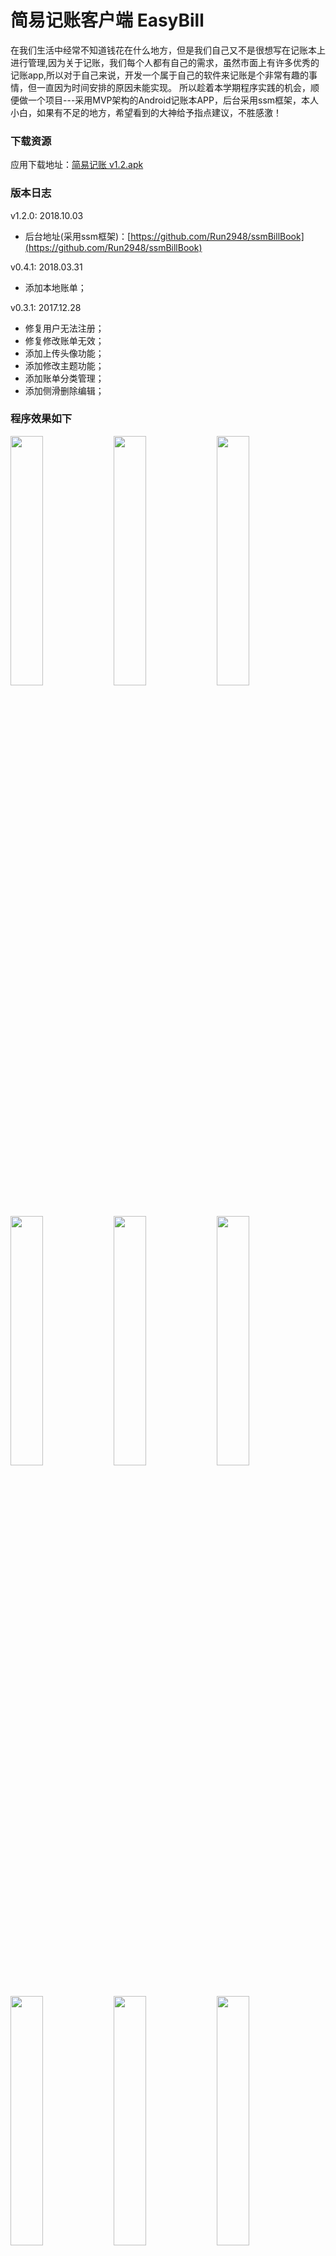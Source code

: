 # 简易记账客户端 EasyBill

在我们生活中经常不知道钱花在什么地方，但是我们自己又不是很想写在记账本上进行管理,因为关于记账，我们每个人都有自己的需求，虽然市面上有许多优秀的记账app,所以对于自己来说，开发一个属于自己的软件来记账是个非常有趣的事情，但一直因为时间安排的原因未能实现。 
所以趁着本学期程序实践的机会，顺便做一个项目---采用MVP架构的Android记账本APP，后台采用ssm框架，本人小白，如果有不足的地方，希望看到的大神给予指点建议，不胜感激！

### 下载资源
应用下载地址：[简易记账 v1.2.apk](https://github.com/Run2948/EasyBill/blob/master/screenshots/简易记账v1.2.apk)

### 版本日志

v1.2.0: 2018.10.03
- 后台地址(采用ssm框架)：[https://github.com/Run2948/ssmBillBook](https://github.com/Run2948/ssmBillBook)

v0.4.1: 2018.03.31
- 添加本地账单；

v0.3.1: 2017.12.28
- 修复用户无法注册；
- 修复修改账单无效；
- 添加上传头像功能；
- 添加修改主题功能；
- 添加账单分类管理；
- 添加侧滑删除编辑；

### 程序效果如下
<p>
<img width="32%" src="https://github.com/Run2948/EasyBill/blob/master/screenshots/Screenshot_1541742087.png" />
<img width="32%" src="https://github.com/Run2948/EasyBill/blob/master/screenshots/Screenshot_1541742161.png" />
<img width="32%" src="https://github.com/Run2948/EasyBill/blob/master/screenshots/Screenshot_1541742167.png" />
<img width="32%" src="https://github.com/Run2948/EasyBill/blob/master/screenshots/Screenshot_1541742184.png" />
<img width="32%" src="https://github.com/Run2948/EasyBill/blob/master/screenshots/Screenshot_1541744966.png" />
<img width="32%" src="https://github.com/Run2948/EasyBill/blob/master/screenshots/Screenshot_1541745005.png" />
<img width="32%" src="https://github.com/Run2948/EasyBill/blob/master/screenshots/Screenshot_1541745031.png" />
<img width="32%" src="https://github.com/Run2948/EasyBill/blob/master/screenshots/Screenshot_1541745071.png" />
<img width="32%" src="https://github.com/Run2948/EasyBill/blob/master/screenshots/Screenshot_1541745045.png" />
</p>

##### 注：本程序素材来源网络，如有影响你的权益，请及时联系本人

### TODO
- [x] 帐薄总支出、收入显示。
- [x] 账目数据增加编辑功能。
- [x] 账目数据增加归类功能。
- [x] 账目数据增加同步功能。
- [x] 自定义分类、支付方式。
- [x] 统计功能。
- [x] 换肤功能。
- [ ] 检测更新。
- [ ] 应用瘦身。
- [ ] 密码锁功能。

### Thanks to
 1. butterknife: https://github.com/JakeWharton/butterknife
 2. glide: https://github.com/bumptech/glide
 3. okhttp: https://github.com/square/okhttp
 4. MPAndroidChart: https://github.com/PhilJay/MPAndroidChart
 5. Android-PickerView: https://github.com/Bigkoo/Android-PickerView
 6. AwesomeSplash: https://github.com/ViksaaSkool/AwesomeSplash

